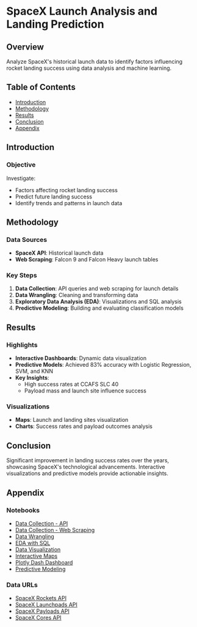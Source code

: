 # SpaceX Launch Analysis and Landing Prediction

## Overview

Analyze SpaceX's historical launch data to identify factors influencing rocket landing success using data analysis and machine learning.

[](/assets/spaceximg.png)

## Table of Contents
- [Introduction](#introduction)
- [Methodology](#methodology)
- [Results](#results)
- [Conclusion](#conclusion)
- [Appendix](#appendix)

## Introduction

### Objective
Investigate:
- Factors affecting rocket landing success
- Predict future landing success
- Identify trends and patterns in launch data

## Methodology

### Data Sources
- **SpaceX API**: Historical launch data
- **Web Scraping**: Falcon 9 and Falcon Heavy launch tables

### Key Steps
1. **Data Collection**: API queries and web scraping for launch details
2. **Data Wrangling**: Cleaning and transforming data
3. **Exploratory Data Analysis (EDA)**: Visualizations and SQL analysis
4. **Predictive Modeling**: Building and evaluating classification models

## Results

### Highlights
- **Interactive Dashboards**: Dynamic data visualization
- **Predictive Models**: Achieved 83% accuracy with Logistic Regression, SVM, and KNN
- **Key Insights**:
  - High success rates at CCAFS SLC 40
  - Payload mass and launch site influence success

### Visualizations
- **Maps**: Launch and landing sites visualization
- **Charts**: Success rates and payload outcomes analysis

## Conclusion

Significant improvement in landing success rates over the years, showcasing SpaceX's technological advancements. Interactive visualizations and predictive models provide actionable insights.

## Appendix

### Notebooks
- [Data Collection - API](https://github.com/alxmares/-SpaceX-Launch-Analysis-and-Landing-Prediction/blob/main/01-Collecting_data.ipynb)
- [Data Collection - Web Scraping](https://github.com/alxmares/-SpaceX-Launch-Analysis-and-Landing-Prediction/blob/main/02-WebScraping.ipynb)
- [Data Wrangling](https://github.com/alxmares/-SpaceX-Launch-Analysis-and-Landing-Prediction/blob/main/03-DataWrangling.ipynb)
- [EDA with SQL](https://github.com/alxmares/-SpaceX-Launch-Analysis-and-Landing-Prediction/blob/main/04-EDA_SQL.ipynb)
- [Data Visualization](https://github.com/alxmares/-SpaceX-Launch-Analysis-and-Landing-Prediction/blob/main/05-EDA2.ipynb)
- [Interactive Maps](https://github.com/alxmares/-SpaceX-Launch-Analysis-and-Landing-Prediction/blob/main/06-Maps.ipynb)
- [Plotly Dash Dashboard](https://github.com/alxmares/-SpaceX-Launch-Analysis-and-Landing-Prediction/blob/main/07-Dashboard.py)
- [Predictive Modeling](https://github.com/alxmares/-SpaceX-Launch-Analysis-and-Landing-Prediction/blob/main/08-ML_to_predict_land.ipynb)

### Data URLs
- [SpaceX Rockets API](https://api.spacexdata.com/v4/rockets/)
- [SpaceX Launchpads API](https://api.spacexdata.com/v4/launchpads/)
- [SpaceX Payloads API](https://api.spacexdata.com/v4/payloads/)
- [SpaceX Cores API](https://api.spacexdata.com/v4/cores/)

